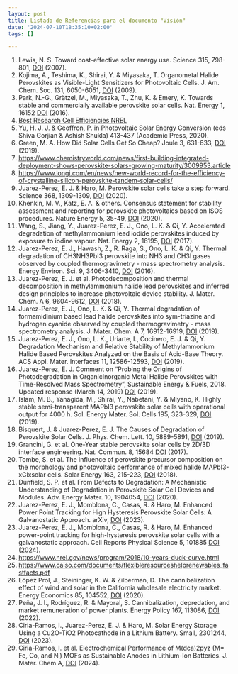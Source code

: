 ```yaml
---
layout: post
title: Listado de Referencias para el documento "Visión"
date: '2024-07-10T18:35:10+02:00'
tags: []

---
```




1. Lewis, N. S. Toward cost-effective solar energy use. Science 315, 798-801, [DOI](https://doi.org/10.1126/science.1137014) (2007).
2. Kojima, A., Teshima, K., Shirai, Y. & Miyasaka, T. Organometal Halide Perovskites as Visible-Light Sensitizers for Photovoltaic Cells. J. Am. Chem. Soc. 131, 6050-6051, [DOI](https://doi.org/10.1021/ja809598r) (2009).
3. Park, N.-G., Grätzel, M., Miyasaka, T., Zhu, K. & Emery, K. Towards stable and commercially available perovskite solar cells. Nat. Energy 1, 16152 [DOI](https://doi.org/10.1038/nenergy.2016.152) (2016).
4. [Best Research Cell Efficiencies NREL](https://www.nrel.gov/pv/assets/pdfs/best-research-cell-efficiencies.pdf)
5. Yu, H. J. J. & Geoffron, P. in Photovoltaic Solar Energy Conversion   (eds Shiva Gorjian & Ashish Shukla)  413-437 (Academic Press, 2020).
6. Green, M. A. How Did Solar Cells Get So Cheap? Joule 3, 631-633, [DOI](https://doi.org/10.1016/j.joule.2019.02.010) (2019).
7. <https://www.chemistryworld.com/news/first-building-integrated-deployment-shows-perovskite-solars-growing-maturity/3009953.article>
8. <https://www.longi.com/en/news/new-world-record-for-the-efficiency-of-crystalline-silicon-perovskite-tandem-solar-cells/>
9. Juarez-Perez, E. J. & Haro, M. Perovskite solar cells take a step forward. Science 368, 1309-1309, [DOI](https://doi.org/10.1126/science.abc5401) (2020).
10. Khenkin, M. V., Katz, E. A. & others. Consensus statement for stability assessment and reporting for perovskite photovoltaics based on ISOS procedures. Nature Energy 5, 35-49, [DOI](https://doi.org/10.1038/s41560-019-0529-5) (2020).
11. Wang, S., Jiang, Y., Juarez-Perez, E. J., Ono, L. K. & Qi, Y. Accelerated degradation of methylammonium lead iodide perovskites induced by exposure to iodine vapour. Nat. Energy 2, 16195, [DOI](https://doi.org/10.1038/nenergy.2016.195) (2017).
12. Juarez-Perez, E. J., Hawash, Z., R. Raga, S., Ono, L. K. & Qi, Y. Thermal degradation of CH3NH3PbI3 perovskite into NH3 and CH3I gases observed by coupled thermogravimetry - mass spectrometry analysis. Energy Environ. Sci. 9, 3406-3410, [DOI](https://doi.org/10.1039/c6ee02016j) (2016).
13. Juarez-Perez, E. J. et al. Photodecomposition and thermal decomposition in methylammonium halide lead perovskites and inferred design principles to increase photovoltaic device stability. J. Mater. Chem. A 6, 9604-9612, [DOI](https://doi.org/10.1039/c8ta03501f) (2018).
14. Juarez-Perez, E. J., Ono, L. K. & Qi, Y. Thermal degradation of formamidinium based lead halide perovskites into sym-triazine and hydrogen cyanide observed by coupled thermogravimetry - mass spectrometry analysis. J. Mater. Chem. A 7, 16912-16919, [DOI](https://doi.org/10.1039/c9ta06058h) (2019).
15. Juarez-Perez, E. J., Ono, L. K., Uriarte, I., Cocinero, E. J. & Qi, Y. Degradation Mechanism and Relative Stability of Methylammonium Halide Based Perovskites Analyzed on the Basis of Acid-Base Theory. ACS Appl. Mater. Interfaces 11, 12586-12593, [DOI](https://doi.org/10.1021/acsami.9b02374) (2019).
16. Juarez-Perez, E. J. Comment on “Probing the Origins of Photodegradation in OrganicInorganic Metal Halide Perovskites with Time-Resolved Mass Spectrometry”, Sustainable Energy & Fuels, 2018. Updated response (March 14, 2019) [DOI](https://doi.org/10.26434/chemrxiv.7295585) (2019).
17. Islam, M. B., Yanagida, M., Shirai, Y., Nabetani, Y. & Miyano, K. Highly stable semi-transparent MAPbI3 perovskite solar cells with operational output for 4000 h. Sol. Energy Mater. Sol. Cells 195, 323-329, [DOI](https://doi.org/10.1016/j.solmat.2019.03.004) (2019).
18. Bisquert, J. & Juarez-Perez, E. J. The Causes of Degradation of Perovskite Solar Cells. J. Phys. Chem. Lett. 10, 5889-5891, [DOI](https://doi.org/10.1021/acs.jpclett.9b00613) (2019).
19. Grancini, G. et al. One-Year stable perovskite solar cells by 2D/3D interface engineering. Nat. Commun. 8, 15684 [DOI](https://doi.org/10.1038/ncomms15684) (2017).
20. Tombe, S. et al. The influence of perovskite precursor composition on the morphology and photovoltaic performance of mixed halide MAPbI3-xClxsolar cells. Solar Energy 163, 215-223, [DOI](https://doi.org/10.1016/j.solener.2018.01.083) (2018).
21. Dunfield, S. P. et al. From Defects to Degradation: A Mechanistic Understanding of Degradation in Perovskite Solar Cell Devices and Modules. Adv. Energy Mater. 10, 1904054, [DOI](https://doi.org/10.1002/aenm.201904054) (2020).
22. Juarez-Perez, E. J., Momblona, C., Casas, R. & Haro, M. Enhanced Power Point Tracking for High Hysteresis Perovskite Solar Cells: A Galvanostatic Approach. arXiv, [DOI](https://doi.org/10.48550/arXiv.2312.03124) (2023).
23. Juarez-Perez, E. J., Momblona, C., Casas, R. & Haro, M. Enhanced power-point tracking for high-hysteresis perovskite solar cells with a galvanostatic approach. Cell Reports Physical Science 5, 101885 [DOI](https://doi.org/10.1016/j.xcrp.2024.101885) (2024).
24. <https://www.nrel.gov/news/program/2018/10-years-duck-curve.html>
25. <https://www.caiso.com/documents/flexibleresourceshelprenewables_fastfacts.pdf>
26. López Prol, J., Steininger, K. W. & Zilberman, D. The cannibalization effect of wind and solar in the California wholesale electricity market. Energy Economics 85, 104552, [DOI](https://doi.org/10.1016/j.eneco.2019.104552) (2020).
27. Peña, J. I., Rodríguez, R. & Mayoral, S. Cannibalization, depredation, and market remuneration of power plants. Energy Policy 167, 113086, [DOI](https://doi.org/10.1016/j.enpol.2022.113086) (2022).
28. Ciria-Ramos, I., Juarez-Perez, E. J. & Haro, M. Solar Energy Storage Using a Cu2O-TiO2 Photocathode in a Lithium Battery. Small, 2301244, [DOI](https://doi.org/10.1002/smll.202301244) (2023).
29. Ciria-Ramos, I. et al. Electrochemical Performance of M(dca)2pyz (M= Fe, Co, and Ni) MOFs as Sustainable Anodes in Lithium-Ion Batteries. J. Mater. Chem.A, [DOI](https://doi.org/10.1039/d4ta02137a) (2024).



